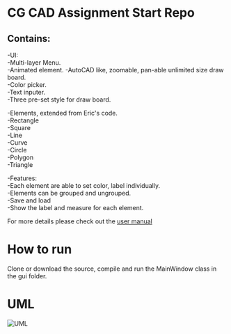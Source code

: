 # CG CAD Assignment Start Repo

## Contains:
-UI:<br>
    -Multi-layer Menu.<br>
    -Animated element.
    -AutoCAD like, zoomable, pan-able unlimited size draw board.<br>
    -Color picker.<br>
    -Text inputer.<br>
    -Three pre-set style for draw board.<br>

-Elements, extended from Eric's code.<br>
    -Rectangle<br>
    -Square<br>
    -Line<br>
    -Curve<br>
    -Circle<br>
    -Polygon<br>
    -Triangle<br>

-Features:<br>
    -Each element are able to set color, label individually.<br>
    -Elements can be grouped and ungrouped.<br>
    -Save and load<br>
    -Show the label and measure for each element.<br>

For more details please check out the [user manual](https://gitlab.cecs.anu.edu.au/u5890571/cgcadassignment2020/-/blob/master/User_manual.pdf)

# How to run
Clone or download the source, compile and run the MainWindow class in the gui folder.<br>

# UML
![UML](/blob/master/uml.png)
